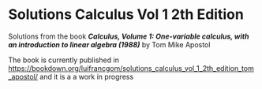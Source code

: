# Solutions Calculus Vol 1 2th Edition

Solutions from the book _**Calculus, Volume 1: One-variable calculus, with an introduction to linear algebra (1988)**_ by Tom Mike Apostol

The book is currently published in https://bookdown.org/luifrancgom/solutions_calculus_vol_1_2th_edition_tom_apostol/ and it is a a work in progress
